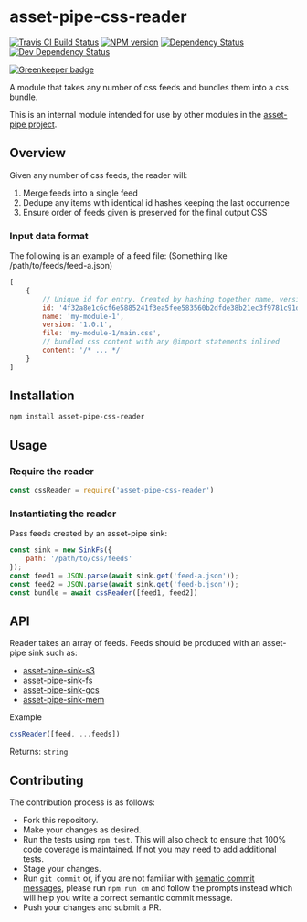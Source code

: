 <!-- TITLE/ -->

<h1>asset-pipe-css-reader</h1>

<!-- /TITLE -->


<!-- BADGES/ -->

<span class="badge-travisci"><a href="http://travis-ci.org/asset-pipe/asset-pipe-css-reader" title="Check this project's build status on TravisCI"><img src="https://img.shields.io/travis/asset-pipe/asset-pipe-css-reader/master.svg" alt="Travis CI Build Status" /></a></span>
<span class="badge-npmversion"><a href="https://npmjs.org/package/asset-pipe-css-reader" title="View this project on NPM"><img src="https://img.shields.io/npm/v/asset-pipe-css-reader.svg" alt="NPM version" /></a></span>
<span class="badge-daviddm"><a href="https://david-dm.org/asset-pipe/asset-pipe-css-reader" title="View the status of this project's dependencies on DavidDM"><img src="https://img.shields.io/david/asset-pipe/asset-pipe-css-reader.svg" alt="Dependency Status" /></a></span>
<span class="badge-daviddmdev"><a href="https://david-dm.org/asset-pipe/asset-pipe-css-reader#info=devDependencies" title="View the status of this project's development dependencies on DavidDM"><img src="https://img.shields.io/david/dev/asset-pipe/asset-pipe-css-reader.svg" alt="Dev Dependency Status" /></a></span>

<!-- /BADGES -->


[![Greenkeeper badge](https://badges.greenkeeper.io/asset-pipe/asset-pipe-css-reader.svg)](https://greenkeeper.io/)

A module that takes any number of css feeds and bundles them into a css bundle.

This is an internal module intended for use by other modules in the [asset-pipe project](https://github.com/asset-pipe).

## Overview

Given any number of css feeds, the reader will:
1. Merge feeds into a single feed
2. Dedupe any items with identical id hashes keeping the last occurrence
3. Ensure order of feeds given is preserved for the final output CSS

### Input data format

The following is an example of a feed file:
(Something like /path/to/feeds/feed-a.json)

```js
[
    {
        // Unique id for entry. Created by hashing together name, version and file
        id: '4f32a8e1c6cf6e5885241f3ea5fee583560b2dfde38b21ec3f9781c91d58f42e',
        name: 'my-module-1',
        version: '1.0.1',
        file: 'my-module-1/main.css',
        // bundled css content with any @import statements inlined
        content: '/* ... */'
    }
]
```

## Installation

```bash
npm install asset-pipe-css-reader
```

## Usage

### Require the reader
```js
const cssReader = require('asset-pipe-css-reader')
```

### Instantiating the reader

Pass feeds created by an asset-pipe sink:
```js
const sink = new SinkFs({
    path: '/path/to/css/feeds'
});
const feed1 = JSON.parse(await sink.get('feed-a.json'));
const feed2 = JSON.parse(await sink.get('feed-b.json'));
const bundle = await cssReader([feed1, feed2])
```

## API

Reader takes an array of feeds. Feeds should be produced with an asset-pipe sink such as: 
- [asset-pipe-sink-s3](https://github.com/asset-pipe/asset-pipe-sink-s3`)
- [asset-pipe-sink-fs](https://github.com/asset-pipe/asset-pipe-sink-fs`)
- [asset-pipe-sink-gcs](https://github.com/asset-pipe/asset-pipe-sink-gcs`)
- [asset-pipe-sink-mem](https://github.com/asset-pipe/asset-pipe-sink-mem`)

Example
```js
cssReader([feed, ...feeds])
```

Returns: `string`

## Contributing

The contribution process is as follows:

- Fork this repository.
- Make your changes as desired.
- Run the tests using `npm test`. This will also check to ensure that 100% code coverage is maintained. If not you may need to add additional tests.
- Stage your changes.
- Run `git commit` or, if you are not familiar with [sematic commit messages](https://docs.google.com/document/d/1QrDFcIiPjSLDn3EL15IJygNPiHORgU1_OOAqWjiDU5Y/edit), please run `npm run cm` and follow the prompts instead which will help you write a correct semantic commit message.
- Push your changes and submit a PR.

